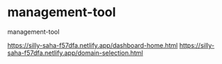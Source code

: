 # management-tool
 management-tool
 
 https://silly-saha-f57dfa.netlify.app/dashboard-home.html
 https://silly-saha-f57dfa.netlify.app/domain-selection.html

